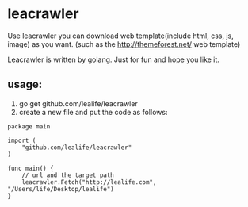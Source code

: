 # leacrawler

Use leacrawler you can download web template(include html, css, js, image) as you want. (such as the http://themeforest.net/ web template)

Leacrawler is written by golang. Just for fun and hope you like it.

## usage:
1. go get github.com/lealife/leacrawler
2. create a new file and put the code as follows:
```
package main

import (
	"github.com/lealife/leacrawler"
)

func main() {
	// url and the target path
	leacrawler.Fetch("http://lealife.com", "/Users/life/Desktop/lealife")
}
```
